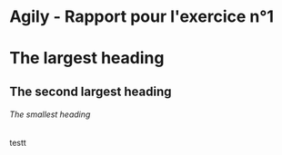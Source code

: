 # Agily - Rapport pour l'exercice n°1

# The largest heading
## The second largest heading
###### The smallest heading


testt
